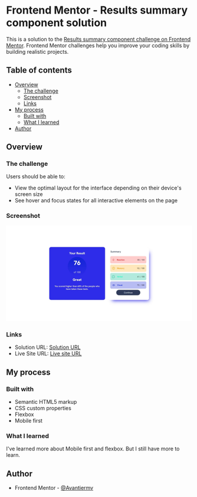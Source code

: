 # Frontend Mentor - Results summary component solution

This is a solution to the [Results summary component challenge on Frontend Mentor](https://www.frontendmentor.io/challenges/results-summary-component-CE_K6s0maV). Frontend Mentor challenges help you improve your coding skills by building realistic projects. 

## Table of contents

- [Overview](#overview)
  - [The challenge](#the-challenge)
  - [Screenshot](#screenshot)
  - [Links](#links)
- [My process](#my-process)
  - [Built with](#built-with)
  - [What I learned](#what-i-learned) 
- [Author](#author)

## Overview

### The challenge

Users should be able to:

- View the optimal layout for the interface depending on their device's screen size
- See hover and focus states for all interactive elements on the page

### Screenshot

![](./Screenshot_6-3-2024_13239_127.0.0.1.jpeg)

### Links

- Solution URL: [Solution URL](https://github.com/Avantiermv/results-summary-component-main)
- Live Site URL: [Live site URL](https://avantiermv.github.io/results-summary-component-main/)

## My process

### Built with

- Semantic HTML5 markup
- CSS custom properties
- Flexbox
- Mobile first

### What I learned
 
 I've learned more about Mobile first and flexbox. But I still have more to learn.

## Author

- Frontend Mentor - [@Avantiermv](https://www.frontendmentor.io/profile/Avantiermv)